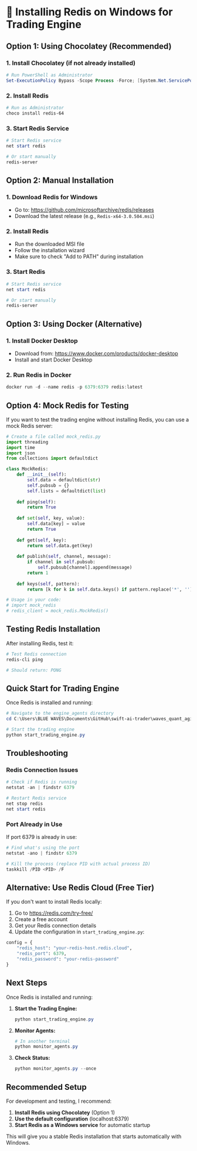 # 🚀 Installing Redis on Windows for Trading Engine

## Option 1: Using Chocolatey (Recommended)

### 1. Install Chocolatey (if not already installed)
```powershell
# Run PowerShell as Administrator
Set-ExecutionPolicy Bypass -Scope Process -Force; [System.Net.ServicePointManager]::SecurityProtocol = [System.Net.ServicePointManager]::SecurityProtocol -bor 3072; iex ((New-Object System.Net.WebClient).DownloadString('https://community.chocolatey.org/install.ps1'))
```

### 2. Install Redis
```powershell
# Run as Administrator
choco install redis-64
```

### 3. Start Redis Service
```powershell
# Start Redis service
net start redis

# Or start manually
redis-server
```

## Option 2: Manual Installation

### 1. Download Redis for Windows
- Go to: https://github.com/microsoftarchive/redis/releases
- Download the latest release (e.g., `Redis-x64-3.0.504.msi`)

### 2. Install Redis
- Run the downloaded MSI file
- Follow the installation wizard
- Make sure to check "Add to PATH" during installation

### 3. Start Redis
```powershell
# Start Redis service
net start redis

# Or start manually
redis-server
```

## Option 3: Using Docker (Alternative)

### 1. Install Docker Desktop
- Download from: https://www.docker.com/products/docker-desktop
- Install and start Docker Desktop

### 2. Run Redis in Docker
```powershell
docker run -d --name redis -p 6379:6379 redis:latest
```

## Option 4: Mock Redis for Testing

If you want to test the trading engine without installing Redis, you can use a mock Redis server:

```python
# Create a file called mock_redis.py
import threading
import time
import json
from collections import defaultdict

class MockRedis:
    def __init__(self):
        self.data = defaultdict(str)
        self.pubsub = {}
        self.lists = defaultdict(list)
        
    def ping(self):
        return True
        
    def set(self, key, value):
        self.data[key] = value
        return True
        
    def get(self, key):
        return self.data.get(key)
        
    def publish(self, channel, message):
        if channel in self.pubsub:
            self.pubsub[channel].append(message)
        return 1
        
    def keys(self, pattern):
        return [k for k in self.data.keys() if pattern.replace('*', '') in k]

# Usage in your code:
# import mock_redis
# redis_client = mock_redis.MockRedis()
```

## Testing Redis Installation

After installing Redis, test it:

```powershell
# Test Redis connection
redis-cli ping

# Should return: PONG
```

## Quick Start for Trading Engine

Once Redis is installed and running:

```powershell
# Navigate to the engine_agents directory
cd C:\Users\BLUE WAVES\Documents\GitHub\swift-ai-trader\waves_quant_agi\engine_agents

# Start the trading engine
python start_trading_engine.py
```

## Troubleshooting

### Redis Connection Issues
```powershell
# Check if Redis is running
netstat -an | findstr 6379

# Restart Redis service
net stop redis
net start redis
```

### Port Already in Use
If port 6379 is already in use:
```powershell
# Find what's using the port
netstat -ano | findstr 6379

# Kill the process (replace PID with actual process ID)
taskkill /PID <PID> /F
```

## Alternative: Use Redis Cloud (Free Tier)

If you don't want to install Redis locally:

1. Go to https://redis.com/try-free/
2. Create a free account
3. Get your Redis connection details
4. Update the configuration in `start_trading_engine.py`:

```python
config = {
    "redis_host": "your-redis-host.redis.cloud",
    "redis_port": 6379,
    "redis_password": "your-redis-password"
}
```

## Next Steps

Once Redis is installed and running:

1. **Start the Trading Engine:**
   ```powershell
   python start_trading_engine.py
   ```

2. **Monitor Agents:**
   ```powershell
   # In another terminal
   python monitor_agents.py
   ```

3. **Check Status:**
   ```powershell
   python monitor_agents.py --once
   ```

## Recommended Setup

For development and testing, I recommend:

1. **Install Redis using Chocolatey** (Option 1)
2. **Use the default configuration** (localhost:6379)
3. **Start Redis as a Windows service** for automatic startup

This will give you a stable Redis installation that starts automatically with Windows.
